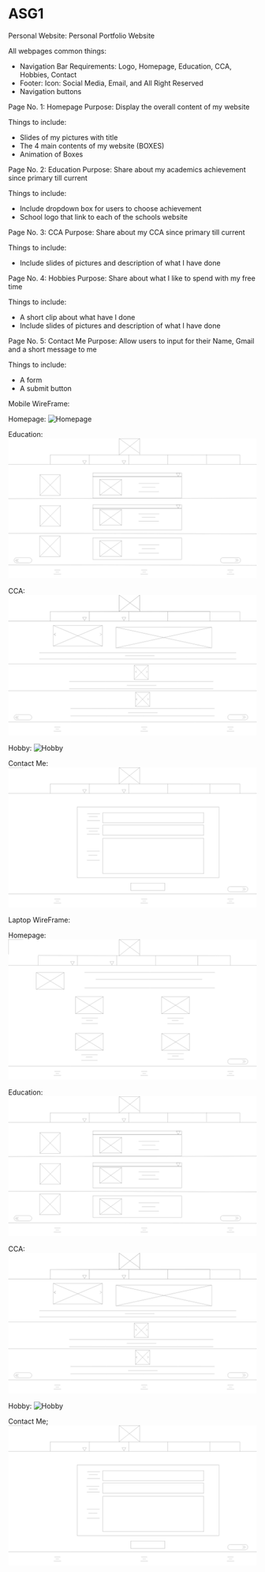 # ASG1

Personal Website: Personal Portfolio Website

All webpages common things:

- Navigation Bar Requirements: Logo, Homepage, Education, CCA, Hobbies, Contact
- Footer: Icon: Social Media, Email, and All Right Reserved
- Navigation buttons 


Page No. 1: Homepage
Purpose: Display the overall content of my website

Things to include:

- Slides of my pictures with title
- The 4 main contents of my website (BOXES)
- Animation of Boxes


Page No. 2:  Education 
Purpose: Share about my academics achievement since primary till current

Things to include:

- Include dropdown box for users to choose achievement  
- School logo that link to each of the schools website


Page No. 3: CCA
Purpose: Share about my CCA since primary till current

Things to include:

- Include slides of pictures and description of what I have done


Page No. 4: Hobbies
Purpose: Share about what I like to spend with my free time

Things to include:
- A short clip about what have I done
- Include slides of pictures and description of what I have done


Page No. 5: Contact Me
Purpose: Allow users to input for their Name, Gmail and a short message to me

Things to include:
- A form
- A submit button 


Mobile WireFrame:

Homepage: ![Homepage](Images/Homepage%20%E2%80%93%201.jpg)

Education: ![Education](Images/Education.jpg)

CCA: ![CCA](Images/CCA.jpg)

Hobby: ![Hobby](Images/Hobbies%20%E2%80%93%201.jpg)

Contact Me: ![Contact Me](Images/Contact%20Me.jpg)

Laptop WireFrame:

Homepage: ![Homepage](Images/Homepage.jpg)

Education: ![Education](Images/Education.jpg)

CCA: ![CCA](Images/CCA.jpg)

Hobby: ![Hobby](Images/Hobbies%20%E2%80%93%201.jpg)

Contact Me; ![Contact Me](Images/Contact%20Me.jpg)
